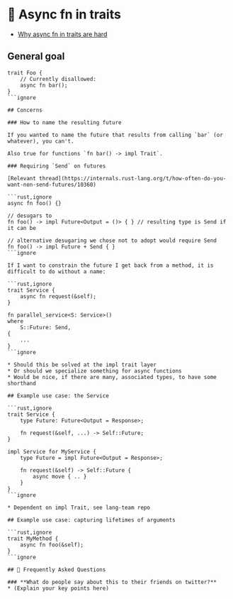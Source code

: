 # 🧬 Async fn in traits

* [Why async fn in traits are hard][wafth]

[wafth]: http://smallcultfollowing.com/babysteps/blog/2019/10/26/async-fn-in-traits-are-hard/

## General goal

```rust,ignore
trait Foo {
    // Currently disallowed:
    async fn bar();
}
```ignore

## Concerns

### How to name the resulting future

If you wanted to name the future that results from calling `bar` (or whatever), you can't.

Also true for functions `fn bar() -> impl Trait`.

### Requiring `Send` on futures

[Relevant thread](https://internals.rust-lang.org/t/how-often-do-you-want-non-send-futures/10360)

```rust,ignore
async fn foo() {}

// desugars to
fn foo() -> impl Future<Output = ()> { } // resulting type is Send if it can be

// alternative desugaring we chose not to adopt would require Send
fn foo() -> impl Future + Send { }
```ignore

If I want to constrain the future I get back from a method, it is difficult to do without a name:

```rust,ignore
trait Service {
    async fn request(&self);
}

fn parallel_service<S: Service>()
where
    S::Future: Send,
{
    ...
}
```ignore

* Should this be solved at the impl trait layer
* Or should we specialize something for async functions
* Would be nice, if there are many, associated types, to have some shorthand

## Example use case: the Service

```rust,ignore
trait Service {
    type Future: Future<Output = Response>;

    fn request(&self, ...) -> Self::Future;
}

impl Service for MyService {
    type Future = impl Future<Output = Response>;

    fn request(&self) -> Self::Future {
        async move { .. }
    }
}
```ignore

* Dependent on impl Trait, see lang-team repo

## Example use case: capturing lifetimes of arguments

```rust,ignore
trait MyMethod {
    async fn foo(&self);
}
```ignore

## 🤔 Frequently Asked Questions

### **What do people say about this to their friends on twitter?**
* (Explain your key points here)
